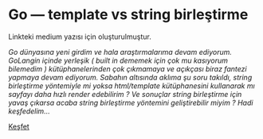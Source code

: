 # Go — template vs string birleştirme

Linkteki medium yazısı için oluşturulmuştur.

*Go dünyasına yeni girdim ve hala araştırmalarıma devam ediyorum. GoLangin içinde yerleşik ( built in dememek için çok mu kasıyorum bilemedim ) kütüphanelerinden çok çıkmamaya ve açıkçası biraz fantezi yapmaya devam ediyorum. Sabahın altısında aklıma şu soru takıldı, string birleştirme yöntemiyle mi yoksa html/template kütüphanesini kullanarak mı sayfayı daha hızlı render edebilirim ? Ve sonuçlar string birleştirme için yavaş çıkarsa acaba string birleştirme yöntemini geliştirebilir miyim ? Hadi keşfedelim...*

[Keşfet](https://medium.com/@off.ahmethuseyindok/go-template-vs-string-birleştirme-811e83da0d3e)
